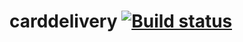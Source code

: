 # carddelivery [![Build status](https://ci.appveyor.com/api/projects/status/i5kqv52gnl1twdv4?svg=true)](https://ci.appveyor.com/project/EkaterinaEv/bankcardweb-9741y)
